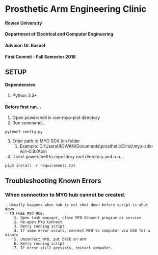 # Prosthetic Arm Engineering Clinic
#### Rowan University
#### Department of Electrical and Computer Engineering
#### Advisor: Dr. Rasool
#### First Commit - Fall Semester 2018

SETUP
-----

#### Dependencies
1. Python 3.5+

#### Before first run...
1. Open powershell in raw-myo-plot directory
2. Run command...
```
python3 config.py
```
3. Enter path to MYO SDK bin folder
    1. Example: C:\Users\ROWAN\Documents\prostheticClinic\myo-sdk-win-0.9.0\bin
4. Direct powershell to repository root directory and run...
```
pip3 install -r requirements.txt
```

Troubleshooting Known Errors
----------------------------
### When connection to MYO hub cannot be created.
    - Usually happens when hub is not shut down before script is shut down.
    - TO FREE MYO HUB:
        1. Open task manager, close MYO Connect program or service
        2. Re-open MYO Connect
        3. Retry running script
        4. If same error occurs, connect MYO to computer via USB for a minute
        5. Unconnect MYO, put back on arm
        6. Retry running script
        7. If error still persists, restart computer.